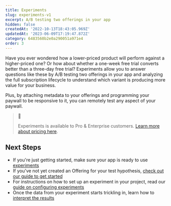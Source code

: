 ```yaml
---
title: Experiments
slug: experiments-v1
excerpt: A/B testing two offerings in your app
hidden: false
createdAt: '2022-10-13T18:43:05.969Z'
updatedAt: '2023-06-09T17:19:47.872Z'
category: 6483560b2e0a290051a971e4
order: 3
---
```

Have you ever wondered how a lower-priced product will perform against a higher-priced one? Or how about whether a one-week free trial converts better than a three-day free trial? Experiments allow you to answer questions like these by A/B testing two offerings in your app and analyzing the full subscription lifecycle to understand which variant is producing more value for your business.

Plus, by attaching metadata to your offerings and programming your paywall to be responsive to it, you can remotely test any aspect of your paywall.

> 📘 
> 
> Experiments is available to Pro & Enterprise customers. [Learn more about pricing here](https://www.revenuecat.com/pricing/).

## Next Steps

- If you're just getting started, make sure your app is ready to use [experiments ](doc:experiments-overview-v1)
- If you've not yet created an Offering for your test hypothesis, [check out our guide to get started ](doc:creating-offerings-to-test)
- For instructions on how to set up an experiment in your project, read our [guide on configuring experiments ](doc:configuring-experiments-v1)
- Once the data from your experiment starts trickling in, learn how to [interpret the results ](doc:experiments-results-v1)